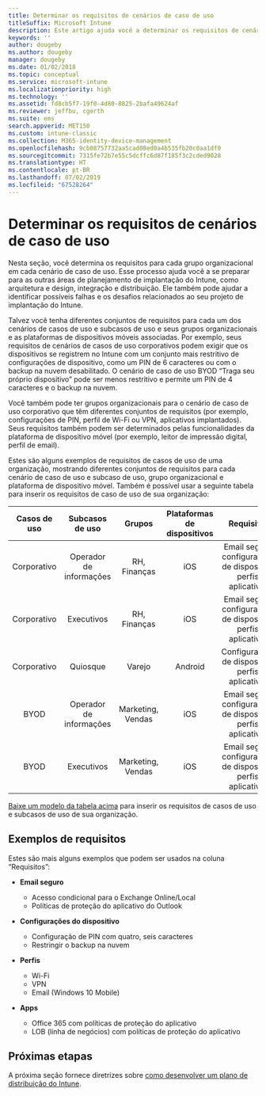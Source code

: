 ```yaml
---
title: Determinar os requisitos de cenários de caso de uso
titleSuffix: Microsoft Intune
description: Este artigo ajuda você a determinar os requisitos de cenários de casos de uso e subcasos de uso do Intune para uma implementação somente em nuvem do Microsoft Intune.
keywords: ''
author: dougeby
ms.author: dougeby
manager: dougeby
ms.date: 01/02/2018
ms.topic: conceptual
ms.service: microsoft-intune
ms.localizationpriority: high
ms.technology: ''
ms.assetid: fd8cb5f7-19f0-4d80-8825-2bafa49624af
ms.reviewer: jeffbu, cgerth
ms.suite: ems
search.appverid: MET150
ms.custom: intune-classic
ms.collection: M365-identity-device-management
ms.openlocfilehash: 9cb08757732aa5cad08ed0a4b535fb20c0aa1df0
ms.sourcegitcommit: 7315fe72b7e55c5dcffc6d87f185f3c2cded9028
ms.translationtype: HT
ms.contentlocale: pt-BR
ms.lasthandoff: 07/02/2019
ms.locfileid: "67528264"
---
```

# <a name="determine-use-case-scenario-requirements"></a>Determinar os requisitos de cenários de caso de uso

Nesta seção, você determina os requisitos para cada grupo organizacional em cada cenário de caso de uso. Esse processo ajuda você a se preparar para as outras áreas de planejamento de implantação do Intune, como arquitetura e design, integração e distribuição. Ele também pode ajudar a identificar possíveis falhas e os desafios relacionados ao seu projeto de implantação do Intune.

Talvez você tenha diferentes conjuntos de requisitos para cada um dos cenários de casos de uso e subcasos de uso e seus grupos organizacionais e as plataformas de dispositivos móveis associadas. Por exemplo, seus requisitos de cenários de casos de uso corporativos podem exigir que os dispositivos se registrem no Intune com um conjunto mais restritivo de configurações de dispositivo, como um PIN de 6 caracteres ou com o backup na nuvem desabilitado. O cenário de caso de uso BYOD “Traga seu próprio dispositivo” pode ser menos restritivo e permite um PIN de 4 caracteres e o backup na nuvem.

Você também pode ter grupos organizacionais para o cenário de caso de uso corporativo que têm diferentes conjuntos de requisitos (por exemplo, configurações de PIN, perfil de Wi-Fi ou VPN, aplicativos implantados). Seus requisitos também podem ser determinados pelas funcionalidades da plataforma de dispositivo móvel (por exemplo, leitor de impressão digital, perfil de email).

Estes são alguns exemplos de requisitos de casos de uso de uma organização, mostrando diferentes conjuntos de requisitos para cada cenário de caso de uso e subcaso de uso, grupo organizacional e plataforma de dispositivo móvel. Também é possível usar a seguinte tabela para inserir os requisitos de caso de uso de sua organização:

| **Casos de uso** | **Subcasos de uso** | **Grupos** | **Plataformas de dispositivos** | **Requisitos** |
|:---:|:---:|:---:|:---:|:---:|
| Corporativo | Operador de informações | RH, Finanças | iOS | Email seguro, configurações de dispositivo, perfis, aplicativos |                                                          
| Corporativo | Executivos | RH, Finanças | iOS | Email seguro, configurações de dispositivo, perfis, aplicativos |                                                         
| Corporativo | Quiosque | Varejo | Android | Configurações de dispositivo, perfis, aplicativos |
| BYOD | Operador de informações | Marketing, Vendas | iOS | Email seguro, configurações de dispositivo, perfis, aplicativos |                                                         
| BYOD | Executivos | Marketing, Vendas | iOS | Email seguro, configurações de dispositivo, perfis, aplicativos |

[Baixe um modelo da tabela acima](https://gallery.technet.microsoft.com/Intune-deployment-planning-fae156c2?redir=0) para inserir os requisitos de casos de uso e subcasos de uso de sua organização.


## <a name="examples-of-requirements"></a>Exemplos de requisitos

Estes são mais alguns exemplos que podem ser usados na coluna “Requisitos”:

- **Email seguro**
    - Acesso condicional para o Exchange Online/Local
    - Políticas de proteção do aplicativo do Outlook

- **Configurações do dispositivo**
    - Configuração de PIN com quatro, seis caracteres
    - Restringir o backup na nuvem

- **Perfis**
    - Wi-Fi
    - VPN
    - Email (Windows 10 Mobile)

- **Apps**
    - Office 365 com políticas de proteção do aplicativo
    - LOB (linha de negócios) com políticas de proteção do aplicativo

## <a name="next-steps"></a>Próximas etapas

A próxima seção fornece diretrizes sobre [como desenvolver um plano de distribuição do Intune](planning-guide-rollout-plan.md).
